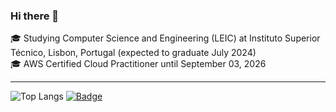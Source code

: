 ### Hi there 👋

🎓 Studying Computer Science and Engineering (LEIC) at Instituto Superior Técnico, Lisbon, Portugal (expected to graduate July 2024)  \
🎓 AWS Certified Cloud Practitioner until September 03, 2026

-------------------------
![Top Langs](https://github-readme-stats.vercel.app/api/top-langs/?username=TiDeane&hide=javascript,css,scss,html&theme=tokyonight&exclude_repo=ML-Homeworks)
[![Badge](https://github.com/TiDeane/TiDeane/assets/120483063/a24d308e-1a0a-40f5-ad35-050005358ede)](https://www.credly.com/badges/9d94075d-c315-4582-9c3e-73b7f2b26f3e/public_url)

<!--
**TiDeane/TiDeane** is a ✨ _special_ ✨ repository because its `README.md` (this file) appears on your GitHub profile.

Here are some ideas to get you started:

- 🔭 I’m currently working on ...
- 🌱 I’m currently learning ...
- 👯 I’m looking to collaborate on ...
- 🤔 I’m looking for help with ...
- 💬 Ask me about ...
- 📫 How to reach me: ...
- 😄 Pronouns: ...
- ⚡ Fun fact: ...
-->
